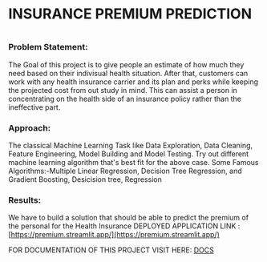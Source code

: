 # INSURANCE PREMIUM PREDICTION
#
### Problem Statement:
The Goal of this project is to give people an estimate of how much they need based on their indivisual health situation. After that, customers can work with any health insurance carrier and its plan and perks while keeping the projected cost from out study in mind. This can assist a person in concentrating on the health side of an insurance policy rather than the ineffective part.

### Approach:
The classical Machine Learning Task like Data Exploration, Data Cleaning, Feature Engineering, Model Building and Model Testing. Try out different machine learning algorithm that's best fit for the above case. Some Famous Algorithms:-Multiple Linear Regression, Decision Tree Regression, and Gradient Boosting, Desicision tree, Regression

### Results:
We have to build a solution that should be able to predict the premium of the personal for the Health Insurance
DEPLOYED APPLICATION LINK : [https://premium.streamlit.app/](https://premium.streamlit.app/)

FOR DOCUMENTATION OF THIS PROJECT VISIT HERE: [DOCS](Docs)

